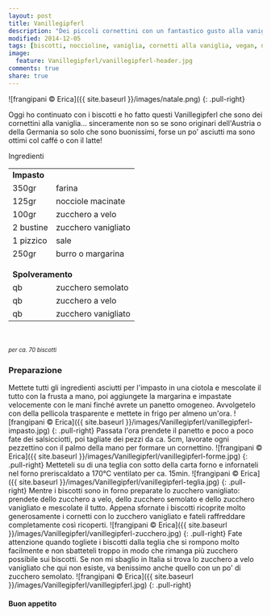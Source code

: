 ```yaml
---
layout: post
title: Vanillegipferl
description: "Dei piccoli cornettini con un fantastico gusto alla vaniglia..."
modified: 2014-12-05
tags: [biscotti, noccioline, vaniglia, cornetti alla vaniglia, vegan, natale]
image:
  feature: Vanillegipferl/vanillegipferl-header.jpg
comments: true
share: true
---
```


![frangipani © Erica]({{ site.baseurl }}/images/natale.png)
{: .pull-right}

Oggi ho continuato con i biscotti e ho fatto questi Vanillegipferl che sono dei cornettini alla vaniglia... sinceramente non so se sono originari dell'Austria o della Germania so solo che sono buonissimi, forse un po' asciutti ma sono ottimi col caffé o con il latte!


<div class="ingredients">
  <div class="ingredients-title">Ingredienti</div>
  <table>
    <tbody>
      <tr>
        <td colspan="2"><b>Impasto</b></td>
      </tr>
      <tr>
        <td>350gr</td>
        <td>farina</td>
      </tr>
      <tr>
        <td>125gr</td>
        <td>nocciole macinate</td>
      </tr>
      <tr>
        <td>100gr</td>
        <td>zucchero a velo</td>
      </tr>
      <tr>
        <td>2 bustine</td>
        <td>zucchero vanigliato</td>
      </tr>
      <tr>
        <td>1 pizzico</td>
        <td>sale</td>
      </tr>
      <tr>
        <td>250gr</td>
        <td>burro o margarina</td>
      </tr>
      <tr style="height: 15px;"></tr>
      <tr>          
        <td colspan="2"><b>Spolveramento</b></td>
      </tr>      
      <tr>
        <td>qb</td>
        <td>zucchero semolato</td>
      </tr>
      <tr>
        <td>qb</td>
        <td>zucchero a velo</td>
      </tr>
      <tr>
        <td>qb</td>
        <td>zucchero vanigliato</td>      
      </tr>
    </tbody>
  </table>
  <br></br>
  <i class="pull-right" style="font-size: 80%;">per ca. 70 biscotti</i>
</div>


<h3>
  <font color="grey">
    <i class="icon-cogs"></i>
  </font> Preparazione
</h3>

Mettete tutti gli ingredienti asciutti per l'impasto in una ciotola e mescolate il tutto con la frusta a mano, poi aggiungete la margarina e impastate velocemente con le mani finché avrete un panetto omogeneo. Avvolgetelo con della pellicola trasparente e mettete in frigo per almeno un'ora. 
![frangipani © Erica]({{ site.baseurl }}/images/Vanillegipferl/vanillegipferl-impasto.jpg)
{: .pull-right}
Passata l'ora prendete il panetto e poco a poco fate dei salsicciotti, poi tagliate dei pezzi da ca. 5cm, lavorate ogni pezzettino con il palmo della mano per formare un cornettino.
![frangipani © Erica]({{ site.baseurl }}/images/Vanillegipferl/vanillegipferl-forme.jpg)
{: .pull-right}
Metteteli su di una teglia con sotto della carta forno e infornateli nel forno preriscaldato a 170°C ventilato per ca. 15min.
![frangipani © Erica]({{ site.baseurl }}/images/Vanillegipferl/vanillegipferl-teglia.jpg)
{: .pull-right}
Mentre i biscotti sono in forno preparate lo zucchero vanigliato: prendete dello zucchero a velo, dello zucchero semolato e dello zucchero vanigliato e mescolate il tutto. Appena sfornate i biscotti ricoprite molto generosamente i cornetti con lo zucchero vanigliato e fateli raffreddare completamente così ricoperti.
![frangipani © Erica]({{ site.baseurl }}/images/Vanillegipferl/vanillegipferl-zucchero.jpg)
{: .pull-right}
Fate attenzione quando togliete i biscotti dalla teglia che si rompono molto facilmente e non sbatteteli troppo in modo che rimanga più zucchero possibile sui biscotti. Se non mi sbaglio in Italia si trova lo zucchero a velo vanigliato che qui non esiste, va benissimo anche quello con un po' di zucchero semolato.
![frangipani © Erica]({{ site.baseurl }}/images/Vanillegipferl/vanillegipferl.jpg)
{: .pull-right}

<h4>Buon appetito
  <font color="red">
    <i class="icon-smile"></i>
  </font>
</h4>
